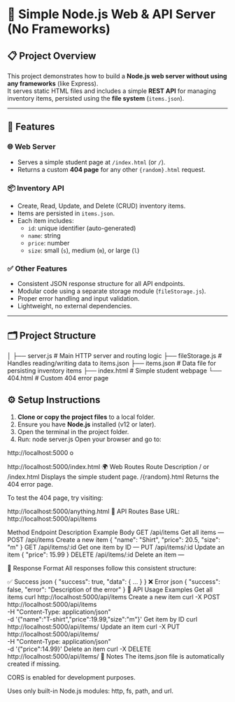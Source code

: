 # 🧠 Simple Node.js Web & API Server (No Frameworks)

## 📋 Project Overview

This project demonstrates how to build a **Node.js web server without using any frameworks** (like Express).  
It serves static HTML files and includes a simple **REST API** for managing inventory items, persisted using the **file system** (`items.json`).

---

## 🚀 Features

### 🌐 Web Server

- Serves a simple student page at `/index.html` (or `/`).
- Returns a custom **404 page** for any other `{random}.html` request.

### 📦 Inventory API

- Create, Read, Update, and Delete (CRUD) inventory items.
- Items are persisted in `items.json`.
- Each item includes:
  - `id`: unique identifier (auto-generated)
  - `name`: string
  - `price`: number
  - `size`: small (`s`), medium (`m`), or large (`l`)

### ✅ Other Features

- Consistent JSON response structure for all API endpoints.
- Modular code using a separate storage module (`fileStorage.js`).
- Proper error handling and input validation.
- Lightweight, no external dependencies.

---

## 🗂️ Project Structure

│
├── server.js # Main HTTP server and routing logic
├── fileStorage.js # Handles reading/writing data to items.json
├── items.json # Data file for persisting inventory items
├── index.html # Simple student webpage
└── 404.html # Custom 404 error page

## ⚙️ Setup Instructions

1. **Clone or copy the project files** to a local folder.
2. Ensure you have **Node.js** installed (v12 or later).
3. Open the terminal in the project folder.
4. Run:
   node server.js
   Open your browser and go to:

http://localhost:5000
o

http://localhost:5000/index.html
🌍 Web Routes
Route Description
/ or /index.html Displays the simple student page.
/{random}.html Returns the 404 error page.

To test the 404 page, try visiting:

http://localhost:5000/anything.html
🔗 API Routes
Base URL: http://localhost:5000/api/items

Method Endpoint Description Example Body
GET /api/items Get all items —
POST /api/items Create a new item { "name": "Shirt", "price": 20.5, "size": "m" }
GET /api/items/:id Get one item by ID —
PUT /api/items/:id Update an item { "price": 15.99 }
DELETE /api/items/:id Delete an item —

💬 Response Format
All responses follow this consistent structure:

✅ Success
json
{
"success": true,
"data": { ... }
}
❌ Error
json
{
"success": false,
"error": "Description of the error"
}
🧪 API Usage Examples
Get all items
curl http://localhost:5000/api/items
Create a new item
curl -X POST http://localhost:5000/api/items \
 -H "Content-Type: application/json" \
 -d '{"name":"T-shirt","price":19.99,"size":"m"}'
Get item by ID
curl http://localhost:5000/api/items/<id>
Update an item
curl -X PUT http://localhost:5000/api/items/<id> \
 -H "Content-Type: application/json" \
 -d '{"price":14.99}'
Delete an item
curl -X DELETE http://localhost:5000/api/items/<id>
🧰 Notes
The items.json file is automatically created if missing.

CORS is enabled for development purposes.

Uses only built-in Node.js modules: http, fs, path, and url.
